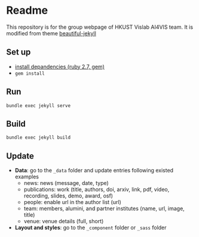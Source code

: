 # Readme

This repository is for the group webpage of HKUST Vislab AI4VIS team. It is modified from theme [beautiful-jekyll](https://github.com/daattali/beautiful-jekyll)
## Set up
- [install depandencies (ruby 2.7, gem)](https://jekyllrb.com/docs/installation/)
- `gem install`

## Run
```
bundle exec jekyll serve
```

## Build
```
bundle exec jekyll build
```

## Update
- **Data**: go to the `_data` folder and update entries following existed examples
  - news: news (message, date, type)
  - publications: work (title, authors, doi, arxiv, link, pdf, video, recording, slides, demo, award, osf)
  - people: enable url in the author list (url)
  - team: members, alumini, and partner institutes (name, url, image, title)
  - venue: venue details (full, short)
- **Layout and styles**: go to the `_component` folder or `_sass` folder
